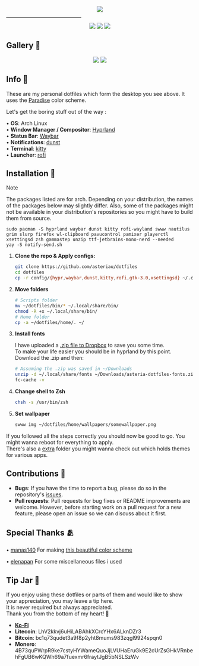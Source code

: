 <div align="center">
    <img src="https://files.catbox.moe/n4ydnt.png">
</div>

<hr style="width:40%;">

<div align="center"> 
<a href="https://github.com/asteriau/dotfiles/stargazers"><img src="https://img.shields.io/github/stars/asteriau/dotfiles?colorA=151515&colorB=8DA3B9&style=for-the-badge&logo=starship"></a>
<a href="https://github.com/asteriau/dotfiles/issues"><img src="https://img.shields.io/github/issues/asteriau/dotfiles?colorA=151515&colorB=8DA3B9&style=for-the-badge&logo=ifixit"></a>
<a href="https://github.com/asteriau/dotfiles/network/members"><img src="https://img.shields.io/github/forks/asteriau/dotfiles?colorA=151515&colorB=8DA3B9&style=for-the-badge&logo=github"></a>
</a>
</div>

## Gallery 📸
  <p align="center">
  <img src="https://i.imgur.com/4VABX6W.png">
  <img src="https://i.imgur.com/4QPAqXW.png">

## Info 📖
These are my personal dotfiles which form the desktop you see above. It uses the [Paradise](https://github.com/paradise-theme/paradise) color scheme.

Let's get the boring stuff out of the way :

  • **OS**: Arch Linux <br>
  • **Window Manager / Compositor**: [Hyprland](https://github.com/hyprwm/Hyprland) <br>
  • **Status Bar**: [Waybar](https://github.com/Alexays/Waybar) <br>
  • **Notifications**: [dunst](https://github.com/dunst-project/dunst) <br>
  • **Terminal**: [kitty](https://github.com/kovidgoyal/kitty) <br>
  • **Launcher**: [rofi](https://github.com/davatorium/rofi/) <br>
 


## Installation 🔧
> [!NOTE]
> The packages listed are for arch. Depending on your distribution, the names of the packages below may slightly differ. Also, some of the packages might not be available in your distribution's repositories so you might have to build them from source.

    sudo pacman -S hyprland waybar dunst kitty rofi-wayland swww nautilus grim slurp firefox wl-clipboard pavucontrol pamixer playerctl xsettingsd zsh gammastep unzip ttf-jetbrains-mono-nerd --needed
    yay -S notify-send.sh
1. **Clone the repo & Apply configs:**
    ```sh
    git clone https://github.com/asteriau/dotfiles
    cd dotfiles
    cp -r config/{hypr,waybar,dunst,kitty,rofi,gtk-3.0,xsettingsd} ~/.config
    ```

2. **Move folders**  

    ```sh
    # Scripts folder
    mv ~/dotfiles/bin/* ~/.local/share/bin/
    chmod -R +x ~/.local/share/bin/
    # Home folder
    cp -a ~/dotfiles/home/. ~/
    ```

3. **Install fonts**  

    I have uploaded a [.zip file to Dropbox](https://www.dropbox.com/scl/fi/5jlq2wcfd62utippn4bo4/asteria-dotfiles-fonts.zip?rlkey=qo79l4j985zn89rmcfh6zlsi8&st=vkgkm7qt&dl=0) to save you some time. <br> 
    To make your life easier you should be in hyprland by this point. <br>
    Download the .zip and then:

    ```sh
    # Assuming the .zip was saved in ~/Downloads
    unzip -d ~/.local/share/fonts ~/Downloads/asteria-dotfiles-fonts.zip
    fc-cache -v
    ```

4. **Change shell to Zsh**

   ```sh
   chsh -s /usr/bin/zsh
   ```

5. **Set wallpaper**  

    ```sh
    swww img ~/dotfiles/home/wallpapers/somewallpaper.png
    ```

If you followed all the steps correctly you should now be good to go. You might wanna reboot for everything to apply. <br>
There's also a [extra](https://github.com/asteriau/dotfiles/tree/main/extra) folder you might wanna check out which holds themes for various apps. <br>

## Contributions 📝

- **Bugs**: If you have the time to report a bug, please do so in the repository's [issues](https://github.com/asteriau/dotfiles/issues).
- **Pull requests**: Pull requests for bug fixes or README improvements are welcome. However, before starting work on a pull request for a new feature, please open an issue so we can discuss about it first.

## Special Thanks 🫂
• [manas140](https://github.com/manas140) For making [this beautiful color scheme](https://github.com/paradise-theme/paradise)

• [elenapan](https://github.com/elenapan) For some miscellaneous files i used

## Tip Jar 💙

If you enjoy using these dotfiles or parts of them and would like to show your appreciation, you may leave a tip here.  
It is never required but always appreciated.  
Thank you from the bottom of my heart! 💙  

- [**Ko-Fi**](https://ko-fi.com/asteriau)  
- **Litecoin**: LhV2kkvj6uHiLABAhkXCrcYHx6ALknDZr3  
- **Bitcoin**: bc1q73qudet3a9f8p2yht8mums983zqgl9924spqn0
- **Monero**: 4B73quPWrpR9ke7cstyHYWameQuoJjLVUHaEruGk9E2cUrZsGHkVRnbehFgUB6wKQWh69a7fuexmr6fraytJgB5bNSLSzWv
